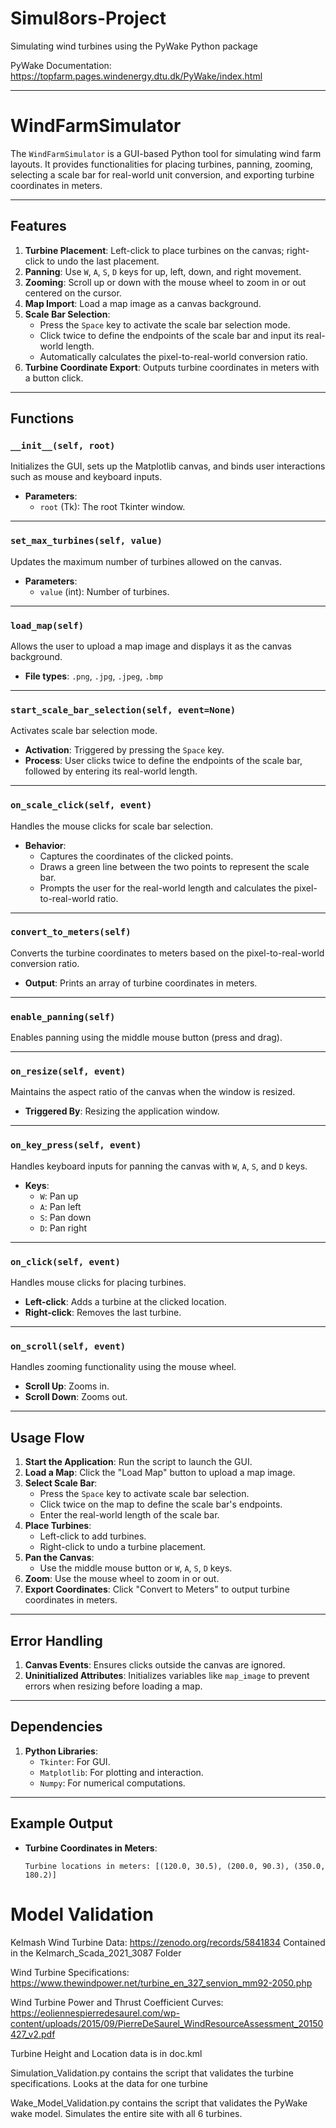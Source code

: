 # Simul8ors-Project
Simulating wind turbines using the PyWake Python package

PyWake Documentation: 
https://topfarm.pages.windenergy.dtu.dk/PyWake/index.html

---

# WindFarmSimulator

The `WindFarmSimulator` is a GUI-based Python tool for simulating wind farm layouts. It provides functionalities for placing turbines, panning, zooming, selecting a scale bar for real-world unit conversion, and exporting turbine coordinates in meters.

---

## Features
1. **Turbine Placement**: Left-click to place turbines on the canvas; right-click to undo the last placement.
2. **Panning**: Use `W`, `A`, `S`, `D` keys for up, left, down, and right movement.
3. **Zooming**: Scroll up or down with the mouse wheel to zoom in or out centered on the cursor.
4. **Map Import**: Load a map image as a canvas background.
5. **Scale Bar Selection**:
   - Press the `Space` key to activate the scale bar selection mode.
   - Click twice to define the endpoints of the scale bar and input its real-world length.
   - Automatically calculates the pixel-to-real-world conversion ratio.
6. **Turbine Coordinate Export**: Outputs turbine coordinates in meters with a button click.

---

## Functions

### `__init__(self, root)`
Initializes the GUI, sets up the Matplotlib canvas, and binds user interactions such as mouse and keyboard inputs.

- **Parameters**: 
  - `root` (Tk): The root Tkinter window.

---

### `set_max_turbines(self, value)`
Updates the maximum number of turbines allowed on the canvas.

- **Parameters**: 
  - `value` (int): Number of turbines.

---

### `load_map(self)`
Allows the user to upload a map image and displays it as the canvas background.

- **File types**: `.png`, `.jpg`, `.jpeg`, `.bmp`

---

### `start_scale_bar_selection(self, event=None)`
Activates scale bar selection mode.

- **Activation**: Triggered by pressing the `Space` key.
- **Process**: User clicks twice to define the endpoints of the scale bar, followed by entering its real-world length.

---

### `on_scale_click(self, event)`
Handles the mouse clicks for scale bar selection.

- **Behavior**:
  - Captures the coordinates of the clicked points.
  - Draws a green line between the two points to represent the scale bar.
  - Prompts the user for the real-world length and calculates the pixel-to-real-world ratio.

---

### `convert_to_meters(self)`
Converts the turbine coordinates to meters based on the pixel-to-real-world conversion ratio.

- **Output**: Prints an array of turbine coordinates in meters.

---

### `enable_panning(self)`
Enables panning using the middle mouse button (press and drag).

---

### `on_resize(self, event)`
Maintains the aspect ratio of the canvas when the window is resized.

- **Triggered By**: Resizing the application window.

---

### `on_key_press(self, event)`
Handles keyboard inputs for panning the canvas with `W`, `A`, `S`, and `D` keys.

- **Keys**:
  - `W`: Pan up
  - `A`: Pan left
  - `S`: Pan down
  - `D`: Pan right

---

### `on_click(self, event)`
Handles mouse clicks for placing turbines.

- **Left-click**: Adds a turbine at the clicked location.
- **Right-click**: Removes the last turbine.

---

### `on_scroll(self, event)`
Handles zooming functionality using the mouse wheel.

- **Scroll Up**: Zooms in.
- **Scroll Down**: Zooms out.

---

## Usage Flow
1. **Start the Application**: Run the script to launch the GUI.
2. **Load a Map**: Click the "Load Map" button to upload a map image.
3. **Select Scale Bar**:
   - Press the `Space` key to activate scale bar selection.
   - Click twice on the map to define the scale bar's endpoints.
   - Enter the real-world length of the scale bar.
4. **Place Turbines**:
   - Left-click to add turbines.
   - Right-click to undo a turbine placement.
5. **Pan the Canvas**:
   - Use the middle mouse button or `W`, `A`, `S`, `D` keys.
6. **Zoom**: Use the mouse wheel to zoom in or out.
7. **Export Coordinates**: Click "Convert to Meters" to output turbine coordinates in meters.

---

## Error Handling
1. **Canvas Events**: Ensures clicks outside the canvas are ignored.
2. **Uninitialized Attributes**: Initializes variables like `map_image` to prevent errors when resizing before loading a map.

---

## Dependencies
1. **Python Libraries**:
   - `Tkinter`: For GUI.
   - `Matplotlib`: For plotting and interaction.
   - `Numpy`: For numerical computations.

---

## Example Output
- **Turbine Coordinates in Meters**:
  ```plaintext
  Turbine locations in meters: [(120.0, 30.5), (200.0, 90.3), (350.0, 180.2)]

# Model Validation

Kelmash Wind Turbine Data: https://zenodo.org/records/5841834
Contained in the Kelmarch_Scada_2021_3087 Folder

Wind Turbine Specifications: https://www.thewindpower.net/turbine_en_327_senvion_mm92-2050.php

Wind Turbine Power and Thrust Coefficient Curves: https://eoliennespierredesaurel.com/wp-content/uploads/2015/09/PierreDeSaurel_WindResourceAssessment_20150427_v2.pdf

Turbine Height and Location data is in doc.kml

Simulation_Validation.py contains the script that validates the turbine specifications. Looks at the data for one turbine

Wake_Model_Validation.py contains the script that validates the PyWake wake model. Simulates the entire site with all 6 turbines.
